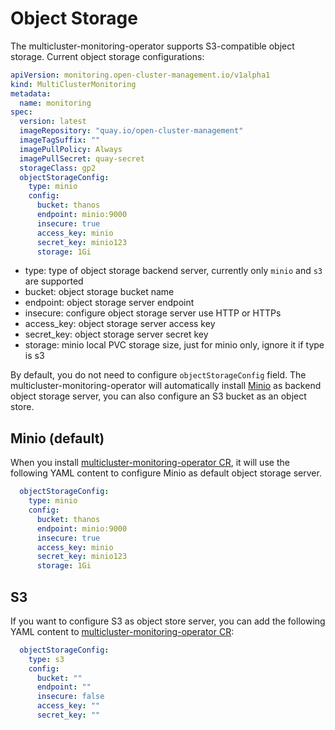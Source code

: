 # Object Storage

The multicluster-monitoring-operator supports S3-compatible object storage. Current object storage configurations:

```yaml
apiVersion: monitoring.open-cluster-management.io/v1alpha1
kind: MultiClusterMonitoring
metadata:
  name: monitoring
spec:
  version: latest
  imageRepository: "quay.io/open-cluster-management"
  imageTagSuffix: ""
  imagePullPolicy: Always
  imagePullSecret: quay-secret
  storageClass: gp2
  objectStorageConfig:
    type: minio
    config:
      bucket: thanos
      endpoint: minio:9000
      insecure: true
      access_key: minio
      secret_key: minio123
      storage: 1Gi
```

- type: type of object storage backend server, currently only `minio` and `s3` are supported
- bucket: object storage bucket name
- endpoint: object storage server endpoint
- insecure: configure object storage server use HTTP or HTTPs
- access_key: object storage server access key
- secret_key: object storage server secret key
- storage:  minio local PVC storage size, just for minio only, ignore it if type is s3


By default, you do not need to configure `objectStorageConfig` field. The multicluster-monitoring-operator will automatically install [Minio](https://min.io/) as backend object storage server, you can also configure an S3 bucket as an object store.

## Minio (default)

When you install [multicluster-monitoring-operator CR](/deploy/crds/monitoring.open-cluster-management.io_v1alpha1_multiclustermonitoring_cr.yaml), it will use the following YAML content to configure Minio as default object storage server.

```yaml
  objectStorageConfig:
    type: minio
    config:
      bucket: thanos
      endpoint: minio:9000
      insecure: true
      access_key: minio
      secret_key: minio123
      storage: 1Gi
```

## S3

If you want to configure S3 as object store server, you can add the following YAML content to [multicluster-monitoring-operator CR](/deploy/crds/monitoring.open-cluster-management.io_v1alpha1_multiclustermonitoring_cr.yaml):

```yaml
  objectStorageConfig:
    type: s3
    config:
      bucket: ""
      endpoint: ""
      insecure: false
      access_key: ""
      secret_key: ""
```
